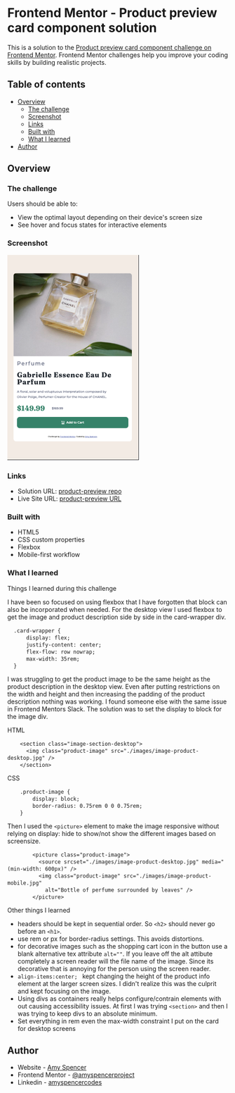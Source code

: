 # Frontend Mentor - Product preview card component solution

This is a solution to the [Product preview card component challenge on Frontend Mentor](https://www.frontendmentor.io/challenges/product-preview-card-component-GO7UmttRfa). Frontend Mentor challenges help you improve your coding skills by building realistic projects. 

## Table of contents

- [Overview](#overview)
  - [The challenge](#the-challenge)
  - [Screenshot](#screenshot)
  - [Links](#links)
  - [Built with](#built-with)
  - [What I learned](#what-i-learned)
- [Author](#author)


## Overview

### The challenge

Users should be able to:

- View the optimal layout depending on their device's screen size
- See hover and focus states for interactive elements

### Screenshot

![product-preview-card](./images/screenshot-product-preview-card.png)

### Links

- Solution URL: [product-preview repo](https://github.com/amyspencerproject/product-preview-card-component)
- Live Site URL: [product-preview URL](https://amyspencerproject.github.io/product-preview-card-component/)


### Built with

- HTML5
- CSS custom properties
- Flexbox
- Mobile-first workflow


### What I learned

Things I learned during this challenge

I have been so focused on using flexbox that I have forgotten that block can also be incorporated when needed. For the desktop view I used flexbox to get the image and product description side by side in the card-wrapper div. 

```
  .card-wrapper {
      display: flex;
      justify-content: center;
      flex-flow: row nowrap;
      max-width: 35rem;
  }
```

I was struggling to get the product image to be the same height as the product description in the desktop view. Even after putting restrictions on the width and height and then increasing the padding of the product description nothing was working. I found someone else with the same issue in Frontend Mentors Slack. The solution was to set the display to block for the image div. 

HTML
```
    <section class="image-section-desktop">
      <img class="product-image" src="./images/image-product-desktop.jpg" />
    </section>
```
CSS
```
    .product-image {
        display: block;
        border-radius: 0.75rem 0 0 0.75rem;
    }
```
Then I used the ```<picture>``` element to make the image responsive without relying on display: hide to show/not show the different images based on screensize.

```
        <picture class="product-image">
          <source srcset="./images/image-product-desktop.jpg" media="(min-width: 600px)" />
          <img class="product-image" src="./images/image-product-mobile.jpg"
            alt="Bottle of perfume surrounded by leaves" />
        </picture>
```
Other things I learned 
- headers should be kept in sequential order. So ```<h2>``` should never go before an ```<h1>```.
- use rem or px for border-radius settings. This avoids distortions.
- for decorative images such as the shopping cart icon in the button use a blank alternative tex attribute ```alt=""```. If you leave off the alt attibute completely a screen reader will the file name of the image. Since its decorative that is annoying for the person using the screen reader.
- ```align-items:center; ``` kept changing the height of the product info element at the larger screen sizes. I didn't realize this was the culprit and kept focusing on the image.
- Using divs as containers really helps configure/contrain elements with out causing accessibility issues. At first I was trying ```<section>``` and then I was trying to keep divs to an absolute minimum.
- Set everything in rem even the max-width constraint I put on the card for desktop screens 

## Author

- Website - [Amy Spencer](https://spencerproject.com/)
- Frontend Mentor - [@amyspencerproject](https://www.frontendmentor.io/profile/amyspencerproject)
- Linkedin - [amyspencercodes](https://www.linkedin.com/in/amyspencercodes/)

